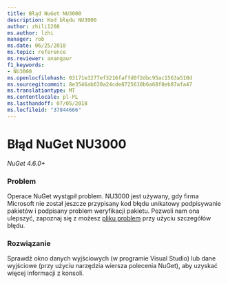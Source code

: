 ```yaml
---
title: Błąd NuGet NU3000
description: Kod błędu NU3000
author: zhili1208
ms.author: lzhi
manager: rob
ms.date: 06/25/2018
ms.topic: reference
ms.reviewer: anangaur
f1_keywords:
- NU3000
ms.openlocfilehash: 03171e3277ef3216faffd0f2dbc95ac1563a510d
ms.sourcegitcommit: 8e3546ab630a24cde8725610b6a68f8eb87afa47
ms.translationtype: MT
ms.contentlocale: pl-PL
ms.lasthandoff: 07/05/2018
ms.locfileid: "37844666"
---
```

# <a name="nuget-error-nu3000"></a>Błąd NuGet NU3000

*NuGet 4.6.0+*

### <a name="issue"></a>Problem
Operace NuGet wystąpił problem. NU3000 jest używany, gdy firma Microsoft nie został jeszcze przypisany kod błędu unikatowy podpisywanie pakietów i podpisany problem weryfikacji pakietu. Pozwoli nam ona ulepszyć, zapoznaj się z możesz [pliku problem](https://github.com/nuget/home/issues) przy użyciu szczegółów błędu.

### <a name="solution"></a>Rozwiązanie
Sprawdź okno danych wyjściowych (w programie Visual Studio) lub dane wyjściowe (przy użyciu narzędzia wiersza polecenia NuGet), aby uzyskać więcej informacji z konsoli.

